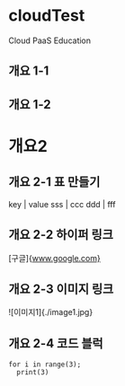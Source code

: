# cloudTest
Cloud PaaS Education

## 개요  1-1

## 개요 1-2

# 개요2

## 개요 2-1 표 만들기
 
 key | value
 sss | ccc
 ddd | fff
 
## 개요 2-2 하이퍼 링크
[구글]{www.google.com}

## 개요 2-3 이미지 링크
![이미지1]{./image1.jpg}

## 개요 2-4 코드 블럭
```
for i in range(3);
  print(3)
```


